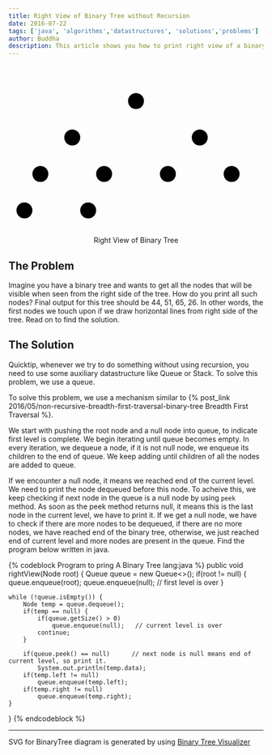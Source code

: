 ```yaml
---
title: Right View of Binary Tree without Recursion
date: 2016-07-22
tags: ['java', 'algorithms','datastructures', 'solutions','problems']
author: Buddha
description: This article shows you how to print right view of a binary tree, which using recursion. 
---
```


<div style="text-align: center">
<svg width="100%" viewBox="0 0 700 450"><g transform="translate(262.5,150)" style="z-index: 1; cursor: inherit;"><line class="binary-tree-arrow" x1="67.20" y1="-38.40" x2="-67.20" y2="38.40"></line><line x1="-67.20" y1="38.40" x2="-56.28" y2="39.01" class="binary-tree-arrow"></line><line x1="-67.20" y1="38.40" x2="-62.18" y2="28.68" class="binary-tree-arrow"></line></g><g transform="translate(131.25,250)" style="z-index: 1; cursor: inherit;"><line x1="28.35" y1="-32.40" x2="-28.35" y2="32.40" class="binary-tree-arrow"></line><line x1="-28.35" y1="32.40" x2="-17.83" y2="29.42" class="binary-tree-arrow"></line><line x1="-28.35" y1="32.40" x2="-26.79" y2="21.58" class="binary-tree-arrow"></line></g><g transform="translate(65.62,350)" style="z-index: 1; cursor: inherit;"><line x1="12.50" y1="-28.58" x2="-12.50" y2="28.58" class="binary-tree-arrow"></line><line x1="-12.50" y1="28.58" x2="-3.37" y2="22.56" class="binary-tree-arrow"></line><line x1="-12.50" y1="28.58" x2="-14.27" y2="17.79" class="binary-tree-arrow"></line></g><g transform="translate(218.75,250)" style="z-index: 1; cursor: inherit;"><line x1="-28.35" y1="-32.40" x2="28.35" y2="32.40" class="binary-tree-arrow"></line><line x1="28.35" y1="32.40" x2="26.79" y2="21.58" class="binary-tree-arrow"></line><line x1="28.35" y1="32.40" x2="17.83" y2="29.42" class="binary-tree-arrow"></line></g><g transform="translate(240.62,350)" style="z-index: 1; cursor: inherit;"><line x1="12.50" y1="-28.58" x2="-12.50" y2="28.58" class="binary-tree-arrow"></line><line x1="-12.50" y1="28.58" x2="-3.37" y2="22.56" class="binary-tree-arrow"></line><line x1="-12.50" y1="28.58" x2="-14.27" y2="17.79" class="binary-tree-arrow"></line></g><g transform="translate(437.5,150)" style="z-index: 1; cursor: inherit;"><line x1="-67.20" y1="-38.40" x2="67.20" y2="38.40" class="binary-tree-arrow"></line><line x1="67.20" y1="38.40" x2="62.18" y2="28.68" class="binary-tree-arrow"></line><line x1="67.20" y1="38.40" x2="56.28" y2="39.01" class="binary-tree-arrow"></line></g><g transform="translate(481.25,250)" style="z-index: 1; cursor: inherit;"><line x1="28.35" y1="-32.40" x2="-28.35" y2="32.40" class="binary-tree-arrow"></line><line x1="-28.35" y1="32.40" x2="-17.83" y2="29.42" class="binary-tree-arrow"></line><line x1="-28.35" y1="32.40" x2="-26.79" y2="21.58" class="binary-tree-arrow"></line></g><g transform="translate(568.75,250)" style="z-index: 1; cursor: inherit;"><line x1="-28.35" y1="-32.40" x2="28.35" y2="32.40" class="binary-tree-arrow"></line><line x1="28.35" y1="32.40" x2="26.79" y2="21.58" class="binary-tree-arrow"></line><line x1="28.35" y1="32.40" x2="17.83" y2="29.42" class="binary-tree-arrow"></line></g><g transform="translate(350,100)" style="z-index: 3; cursor: pointer;"><circle cx="0" cy="0" r="21.87" class="binary-tree-circle-highlight"></circle><text x="0" dy="0.6ex" y="0">44</text></g><g transform="translate(175,200)" style="z-index: 3; cursor: pointer;"><circle cx="0" cy="0" r="21.87" class="binary-tree-circle"></circle><text x="0" dy="0.6ex" y="0">23</text></g><g transform="translate(87.5,300)" style="z-index: 3; cursor: pointer;"><circle cx="0" cy="0" r="21.87" class="binary-tree-circle"></circle><text x="0" dy="0.6ex" y="0">13</text></g><g transform="translate(43.75,400)" style="z-index: 3; cursor: pointer;"><circle cx="0" cy="0" r="21.87" class="binary-tree-circle"></circle><text x="0" dy="0.6ex" y="0">7</text></g><g transform="translate(262.5,300)" style="z-index: 3; cursor: pointer;"><circle cx="0" cy="0" r="21.87" class="binary-tree-circle"></circle><text x="0" dy="0.6ex" y="0">27</text></g><g transform="translate(218.75,400)" style="z-index: 3; cursor: pointer;"><circle cx="0" cy="0" r="21.87" class="binary-tree-circle-highlight"></circle><text x="0" dy="0.6ex" y="0">26</text></g><g transform="translate(525,200)" style="z-index: 3; cursor: pointer;"><circle cx="0" cy="0" r="21.87" class="binary-tree-circle-highlight"></circle><text x="0" dy="0.6ex" y="0">51</text></g><g transform="translate(437.5,300)" style="z-index: 3; cursor: pointer;"><circle cx="0" cy="0" r="21.87" class="binary-tree-circle"></circle><text x="0" dy="0.6ex" y="0">50</text></g><g transform="translate(612.5,300)" style="z-index: 3; cursor: pointer;"><circle cx="0" cy="0" r="21.87" class="binary-tree-circle-highlight"></circle><text x="0" dy="0.6ex" y="0">65</text></g></svg>
<p></p><span class="caption">Right View of Binary Tree</span>
</div>

## The Problem

Imagine you have a binary tree and wants to get all the nodes that will be visible when seen from the right side of the tree. How do you print all such nodes? Final output for this tree should be 44, 51, 65, 26. In other words, the first nodes we touch upon if we draw horizontal lines from right side of the tree. Read on to find the solution.

 <!-- more -->

## The Solution

Quicktip, whenever we try to do something without using recursion, you need to use some auxiliary datastructure like Queue or Stack. To solve this problem, we use a queue. 

To solve this problem, we use a mechanism similar to {% post_link 2016/05/non-recursive-breadth-first-traversal-binary-tree Breadth First Traversal %}. 

We start with pushing the root node and a null node into queue, to indicate first level is complete. We begin iterating until queue becomes empty. In every iteration, we dequeue a node, if it is not null node, we enqueue its children to the end of queue. We keep adding until children of all the nodes are added to queue. 

If we encounter a null node, it means we reached end of the current level. We need to print the node dequeued before this node. To acheive this, we keep checking if next node in the queue is a null node by using `peek` method. As soon as the peek method returns null, it means this is the last node in the current level, we have to print it. If we get a null node, we have to check if there are more nodes to be dequeued, if there are no more nodes, we have reached end of the binary tree, otherwise, we just reached end of current level and more nodes are present in the queue. Find the program below written in java.

{% codeblock Program to pring A Binary Tree lang:java %}
public void rightView(Node root) {
    Queue<Node> queue = new Queue<>();
    if(root != null) {
        queue.enqueue(root);
        queue.enqueue(null);  // first level is over
    }

    while (!queue.isEmpty()) {
        Node temp = queue.dequeue();
        if(temp == null) {
            if(queue.getSize() > 0)
                queue.enqueue(null);   // current level is over
            continue;
        }

        if(queue.peek() == null)      // next node is null means end of current level, so print it.
            System.out.println(temp.data);
        if(temp.left != null)
            queue.enqueue(temp.left);
        if(temp.right != null)
            queue.enqueue(temp.right);
    }
}
{% endcodeblock %}

---
SVG for BinaryTree diagram is generated by using [Binary Tree Visualizer](http://btv.melezinek.cz/binary-search-tree.html)
